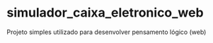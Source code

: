 # simulador_caixa_eletronico_web
Projeto simples utilizado para desenvolver pensamento lógico (web)
